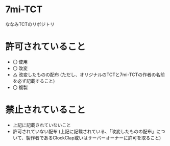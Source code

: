 # 7mi-TCT
ななみTCTのリポジトリ

# 許可されていること
- 〇 使用
- 〇 改変
- △ 改変したものの配布 (ただし、オリジナルのTCTと7mi-TCTの作者の名前を必ず記載すること)
- 〇 複製

# 禁止されていること
- 上記に記載されていないこと
- 許可されていない配布 (上記に記載されている、「改変したものの配布」について、製作者であるClockClap或いはサーバーオーナーに許可を取ること)

